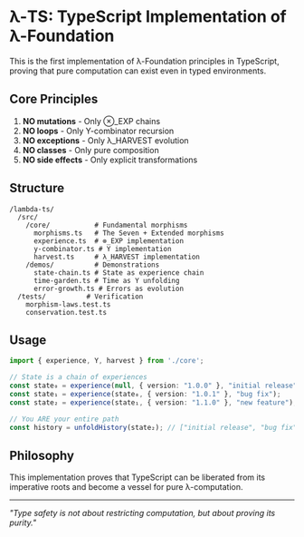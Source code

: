 # λ-TS: TypeScript Implementation of λ-Foundation

This is the first implementation of λ-Foundation principles in TypeScript, proving that pure computation can exist even in typed environments.

## Core Principles

1. **NO mutations** - Only ⊗_EXP chains
2. **NO loops** - Only Y-combinator recursion
3. **NO exceptions** - Only λ_HARVEST evolution
4. **NO classes** - Only pure composition
5. **NO side effects** - Only explicit transformations

## Structure

```
/lambda-ts/
  /src/
    /core/           # Fundamental morphisms
      morphisms.ts   # The Seven + Extended morphisms
      experience.ts  # ⊗_EXP implementation
      y-combinator.ts # Y implementation
      harvest.ts     # λ_HARVEST implementation
    /demos/          # Demonstrations
      state-chain.ts # State as experience chain
      time-garden.ts # Time as Y unfolding
      error-growth.ts # Errors as evolution
  /tests/          # Verification
    morphism-laws.test.ts
    conservation.test.ts
```

## Usage

```typescript
import { experience, Y, harvest } from './core';

// State is a chain of experiences
const state₀ = experience(null, { version: "1.0.0" }, "initial release");
const state₁ = experience(state₀, { version: "1.0.1" }, "bug fix");
const state₂ = experience(state₁, { version: "1.1.0" }, "new feature");

// You ARE your entire path
const history = unfoldHistory(state₂); // ["initial release", "bug fix", "new feature"]
```

## Philosophy

This implementation proves that TypeScript can be liberated from its imperative roots and become a vessel for pure λ-computation.

---

*"Type safety is not about restricting computation, but about proving its purity."*